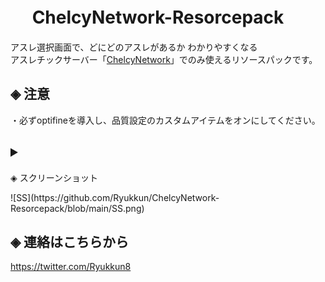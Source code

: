 # &nbsp;　ChelcyNetwork-Resorcepack
アスレ選択画面で、どにどのアスレがあるか わかりやすくなる<br>
アスレチックサーバー「[ChelcyNetwork](https://www.mchel.net/)」でのみ使えるリソースパックです。

## ◈ 注意
・必ずoptifineを導入し、品質設定のカスタムアイテムをオンにしてください。

## <details><summary>
 ◈ スクリーンショット</summary>
<p>
![SS](https://github.com/Ryukkun/ChelcyNetwork-Resorcepack/blob/main/SS.png)
</p>
</details>

## ◈ 連絡はこちらから
https://twitter.com/Ryukkun8
